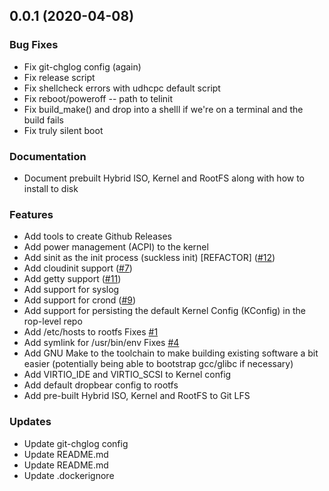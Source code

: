 
<a name="0.0.1"></a>
## 0.0.1 (2020-04-08)

### Bug Fixes

* Fix git-chglog config (again)
* Fix release script
* Fix shellcheck errors with udhcpc default script
* Fix reboot/poweroff -- path to telinit
* Fix build_make() and drop into a shelll if we're on a terminal and the build fails
* Fix truly silent boot

### Documentation

* Document prebuilt Hybrid ISO, Kernel and RootFS along with how to install to disk

### Features

* Add tools to create Github Releases
* Add power management (ACPI) to the kernel
* Add sinit as the init process (suckless init) [REFACTOR] ([#12](https://github.com/prologic/ulinux/issues/12))
* Add cloudinit support ([#7](https://github.com/prologic/ulinux/issues/7))
* Add getty support ([#11](https://github.com/prologic/ulinux/issues/11))
* Add support for syslog
* Add support for crond ([#9](https://github.com/prologic/ulinux/issues/9))
* Add support for persisting the default Kernel Config (KConfig) in the rop-level repo
* Add /etc/hosts to rootfs Fixes [#1](https://github.com/prologic/ulinux/issues/1)
* Add symlink for /usr/bin/env Fixes [#4](https://github.com/prologic/ulinux/issues/4)
* Add GNU Make to the toolchain to make building existing software a bit easier (potentially being able to bootstrap gcc/glibc if necessary)
* Add VIRTIO_IDE and VIRTIO_SCSI to Kernel config
* Add default dropbear config to rootfs
* Add pre-built Hybrid ISO, Kernel and RootFS to Git LFS

### Updates

* Update git-chglog config
* Update README.md
* Update README.md
* Update .dockerignore

